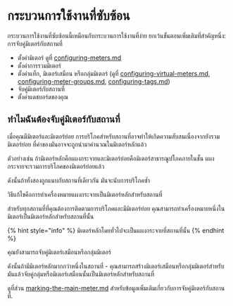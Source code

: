 # กระบวนการใช้งานที่ซับซ้อน

กระบวนการใช้งานที่ซับซ้อนนี้เหมือนกับกระบวนการใช้งานที่ง่าย ยกเว้นขั้นตอนเพิ่มเติมที่สำคัญหนึ่ง: การจับคู่มิเตอร์กับสถานที่

* ตั้งค่ามิเตอร์ ดูที่ [configuring-meters.md](../getting-started/configuring-the-application/configuring-meters.md "mention")
* ตั้งค่าการรวมมิเตอร์
* ตั้งค่าแท็ก, มิเตอร์เสมือน หรือกลุ่มมิเตอร์ (ดูที่ [configuring-virtual-meters.md](../getting-started/configuring-the-application/configuring-virtual-meters.md "mention"), [configuring-meter-groups.md](../getting-started/configuring-the-application/configuring-meter-groups.md "mention"), [configuring-tags.md](../getting-started/configuring-the-application/configuring-tags.md "mention"))
* จับคู่มิเตอร์กับสถานที่
* ตั้งค่าแดชบอร์ดของคุณ



## ทำไมฉันต้องจับคู่มิเตอร์กับสถานที่

เมื่อคุณมีมิเตอร์และมิเตอร์ย่อย การบริโภคสำหรับสถานที่อาจทำให้เกิดความสับสนเนื่องจากยังรวมมิเตอร์ย่อย ที่ค่าของมันอาจจะถูกนำมาคำนวณในมิเตอร์หลักแล้ว

ตัวอย่างเช่น ถ้ามิเตอร์หลักคือแผงกระจายและมิเตอร์ย่อยคือมิเตอร์สาธารณูปโภคภายในชั้น แผงกระจายจะรวมการบริโภคของมิเตอร์ย่อยแล้ว

ดังนั้นถ้าทั้งสองถูกแนบกับสถานที่เดียวกัน มันจะนับการบริโภคซ้ำ



วิธีแก้ไขคือการทำเครื่องหมายแผงกระจายเป็นมิเตอร์หลักสำหรับสถานที่

สำหรับทุกสถานที่ที่คุณต้องการติดตามการบริโภคและมีมิเตอร์ย่อย คุณสามารถทำเครื่องหมายหนึ่งในมิเตอร์เป็นมิเตอร์หลักสำหรับสถานที่นั้น

{% hint style="info" %}
มิเตอร์หลักโดยทั่วไปจะเป็นแผงกระจายที่สถานที่นั้น
{% endhint %}

คุณยังสามารถจับคู่มิเตอร์เสมือนหรือกลุ่มมิเตอร์

ดังนั้นถ้ามีมิเตอร์หลักมากกว่าหนึ่งในสถานที่ - คุณสามารถสร้างมิเตอร์เสมือนหรือกลุ่มมิเตอร์สำหรับมันแล้วจับคู่กลุ่มหรือมิเตอร์เสมือนนั้นเป็นมิเตอร์หลักสำหรับสถานที่



ดูที่ส่วน [marking-the-main-meter.md](../getting-started/configuring-the-application/marking-the-main-meter.md "mention") สำหรับข้อมูลเพิ่มเติมเกี่ยวกับการจับคู่มิเตอร์กับสถานที่.